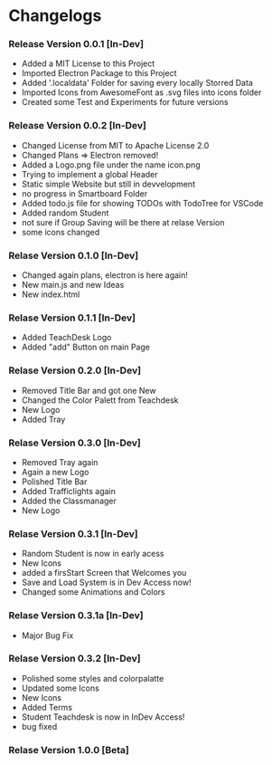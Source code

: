 # Changelogs
### Release Version 0.0.1 [In-Dev]

- Added a MIT License to this Project
- Imported Electron Package to this Project
- Added '.localdata' Folder for saving every locally Storred Data
- Imported Icons from AwesomeFont as .svg files into icons folder
- Created some Test and Experiments for future versions

### Release Version 0.0.2 [In-Dev]

- Changed License from MIT to Apache License 2.0
- Changed Plans => Electron removed!
- Added a Logo.png file under the name icon.png
- Trying to implement a global Header
- Static simple Website but still in devvelopment
- no progress in Smartboard Folder
- Added todo.js file for showing TODOs with TodoTree for VSCode
- Added random Student
- not sure if Group Saving will be there at relase Version
- some icons changed

### Relase Version 0.1.0 [In-Dev]

- Changed again plans, electron is here again!
- New main.js and new Ideas
- New index.html

### Relase Version 0.1.1 [In-Dev]

- Added TeachDesk Logo
- Added "add" Button on main Page

### Relase Version 0.2.0 [In-Dev]

- Removed Title Bar and got one New
- Changed the Color Palett from Teachdesk
- New Logo
- Added Tray

### Relase Version 0.3.0 [In-Dev]

- Removed Tray again
- Again a new Logo
- Polished Title Bar
- Added Trafficlights again
- Added the Classmanager
- New Logo

### Relase Version 0.3.1 [In-Dev]

- Random Student is now in early acess
- New Icons
- added a firsStart Screen that Welcomes you
- Save and Load System is in Dev Access now!
- Changed some Animations and Colors

### Relase Version 0.3.1a [In-Dev]

- Major Bug Fix

### Relase Version 0.3.2 [In-Dev]

- Polished some styles and colorpalatte
- Updated some Icons
- New Icons
- Added Terms
- Student Teachdesk is now in InDev Access!
- bug fixed

### Relase Version 1.0.0 [Beta]
